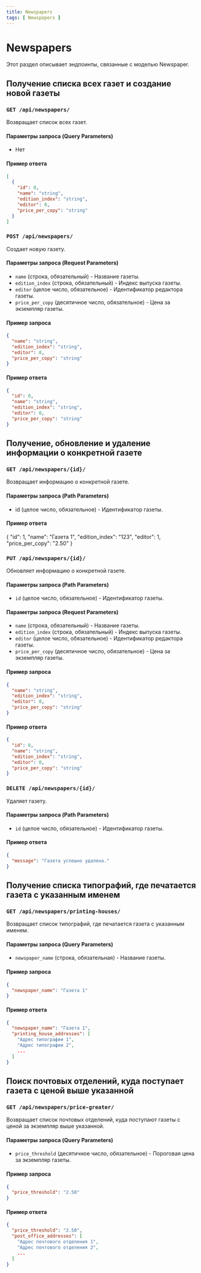 ```yaml
---
title: Newspapers
tags: [ Newspapers ]
---
```


# Newspapers

Этот раздел описывает эндпоинты, связанные с моделью Newspaper.

## Получение списка всех газет и создание новой газеты

### `GET /api/newspapers/`

Возвращает список всех газет.

#### Параметры запроса (Query Parameters)

- Нет

#### Пример ответа

```json
[
  {
    "id": 0,
    "name": "string",
    "edition_index": "string",
    "editor": 0,
    "price_per_copy": "string"
  }
]
```

### `POST /api/newspapers/`

Создает новую газету.

#### Параметры запроса (Request Parameters)

- `name` (строка, обязательный) - Название газеты.
- `edition_index` (строка, обязательный) - Индекс выпуска газеты.
- `editor` (целое число, обязательное) - Идентификатор редактора газеты.
- `price_per_copy` (десятичное число, обязательное) - Цена за экземпляр газеты.

#### Пример запроса

```json
{
  "name": "string",
  "edition_index": "string",
  "editor": 0,
  "price_per_copy": "string"
}
```

#### Пример ответа

```json
{
  "id": 0,
  "name": "string",
  "edition_index": "string",
  "editor": 0,
  "price_per_copy": "string"
}
```

## Получение, обновление и удаление информации о конкретной газете

### `GET /api/newspapers/{id}/`

Возвращает информацию о конкретной газете.

#### Параметры запроса (Path Parameters)

- id (целое число, обязательное) - Идентификатор газеты.

#### Пример ответа

{
"id": 1,
"name": "Газета 1",
"edition_index": "123",
"editor": 1,
"price_per_copy": "2.50"
}

### `PUT /api/newspapers/{id}/`

Обновляет информацию о конкретной газете.

#### Параметры запроса (Path Parameters)

- `id` (целое число, обязательное) - Идентификатор газеты.

#### Параметры запроса (Request Parameters)

- `name` (строка, обязательный) - Название газеты.
- `edition_index` (строка, обязательный) - Индекс выпуска газеты.
- `editor` (целое число, обязательное) - Идентификатор редактора газеты.
- `price_per_copy` (десятичное число, обязательное) - Цена за экземпляр газеты.

#### Пример запроса

```json
{
  "name": "string",
  "edition_index": "string",
  "editor": 0,
  "price_per_copy": "string"
}
```

#### Пример ответа

```json
{
  "id": 0,
  "name": "string",
  "edition_index": "string",
  "editor": 0,
  "price_per_copy": "string"
}
```

### `DELETE /api/newspapers/{id}/`

Удаляет газету.

#### Параметры запроса (Path Parameters)

- `id` (целое число, обязательное) - Идентификатор газеты.

#### Пример ответа

```json
{
  "message": "Газета успешно удалена."
}
```

## Получение списка типографий, где печатается газета с указанным именем

### `GET /api/newspapers/printing-houses/`

Возвращает список типографий, где печатается газета с указанным именем.

#### Параметры запроса (Query Parameters)

- `newspaper_name` (строка, обязательная) - Название газеты.

#### Пример запроса

```json
{
  "newspaper_name": "Газета 1"
}
```

#### Пример ответа

```json
{
  "newspaper_name": "Газета 1",
  "printing_house_addresses": [
    "Адрес типографии 1",
    "Адрес типографии 2",
    ...
  ]
}
```

## Поиск почтовых отделений, куда поступает газета с ценой выше указанной

### `GET /api/newspapers/price-greater/`

Возвращает список почтовых отделений, куда поступают газеты с ценой за экземпляр выше указанной.

#### Параметры запроса (Query Parameters)

- `price_threshold` (десятичное число, обязательное) - Пороговая цена за экземпляр газеты.

#### Пример запроса

```json
{
  "price_threshold": "2.50"
}
```

#### Пример ответа

```json
{
  "price_threshold": "2.50",
  "post_office_addresses": [
    "Адрес почтового отделения 1",
    "Адрес почтового отделения 2",
    ...
  ]
}
```